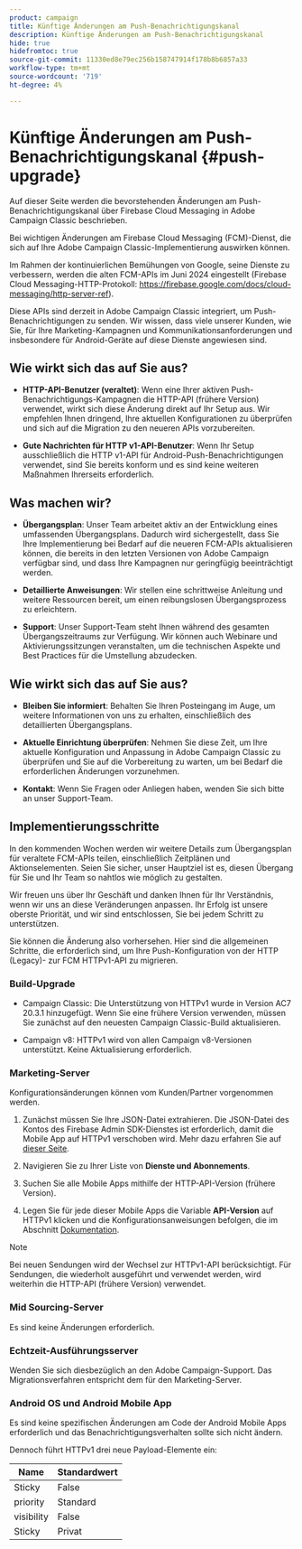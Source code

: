 ```yaml
---
product: campaign
title: Künftige Änderungen am Push-Benachrichtigungskanal
description: Künftige Änderungen am Push-Benachrichtigungskanal
hide: true
hidefromtoc: true
source-git-commit: 11330ed8e79ec256b158747914f178b8b6857a33
workflow-type: tm+mt
source-wordcount: '719'
ht-degree: 4%

---
```


# Künftige Änderungen am Push-Benachrichtigungskanal {#push-upgrade}

Auf dieser Seite werden die bevorstehenden Änderungen am Push-Benachrichtigungskanal über Firebase Cloud Messaging in Adobe Campaign Classic beschrieben.

Bei wichtigen Änderungen am Firebase Cloud Messaging (FCM)-Dienst, die sich auf Ihre Adobe Campaign Classic-Implementierung auswirken können.

Im Rahmen der kontinuierlichen Bemühungen von Google, seine Dienste zu verbessern, werden die alten FCM-APIs im Juni 2024 eingestellt (Firebase Cloud Messaging-HTTP-Protokoll: https://firebase.google.com/docs/cloud-messaging/http-server-ref).

Diese APIs sind derzeit in Adobe Campaign Classic integriert, um Push-Benachrichtigungen zu senden. Wir wissen, dass viele unserer Kunden, wie Sie, für Ihre Marketing-Kampagnen und Kommunikationsanforderungen und insbesondere für Android-Geräte auf diese Dienste angewiesen sind.

## Wie wirkt sich das auf Sie aus?

* **HTTP-API-Benutzer (veraltet)**: Wenn eine Ihrer aktiven Push-Benachrichtigungs-Kampagnen die HTTP-API (frühere Version) verwendet, wirkt sich diese Änderung direkt auf Ihr Setup aus. Wir empfehlen Ihnen dringend, Ihre aktuellen Konfigurationen zu überprüfen und sich auf die Migration zu den neueren APIs vorzubereiten.

* **Gute Nachrichten für HTTP v1-API-Benutzer**: Wenn Ihr Setup ausschließlich die HTTP v1-API für Android-Push-Benachrichtigungen verwendet, sind Sie bereits konform und es sind keine weiteren Maßnahmen Ihrerseits erforderlich.

## Was machen wir?

* **Übergangsplan**: Unser Team arbeitet aktiv an der Entwicklung eines umfassenden Übergangsplans. Dadurch wird sichergestellt, dass Sie Ihre Implementierung bei Bedarf auf die neueren FCM-APIs aktualisieren können, die bereits in den letzten Versionen von Adobe Campaign verfügbar sind, und dass Ihre Kampagnen nur geringfügig beeinträchtigt werden.

* **Detaillierte Anweisungen**: Wir stellen eine schrittweise Anleitung und weitere Ressourcen bereit, um einen reibungslosen Übergangsprozess zu erleichtern.

* **Support**: Unser Support-Team steht Ihnen während des gesamten Übergangszeitraums zur Verfügung. Wir können auch Webinare und Aktivierungssitzungen veranstalten, um die technischen Aspekte und Best Practices für die Umstellung abzudecken.

## Wie wirkt sich das auf Sie aus?

* **Bleiben Sie informiert**: Behalten Sie Ihren Posteingang im Auge, um weitere Informationen von uns zu erhalten, einschließlich des detaillierten Übergangsplans.

* **Aktuelle Einrichtung überprüfen**: Nehmen Sie diese Zeit, um Ihre aktuelle Konfiguration und Anpassung in Adobe Campaign Classic zu überprüfen und Sie auf die Vorbereitung zu warten, um bei Bedarf die erforderlichen Änderungen vorzunehmen.

* **Kontakt**: Wenn Sie Fragen oder Anliegen haben, wenden Sie sich bitte an unser Support-Team.

## Implementierungsschritte

In den kommenden Wochen werden wir weitere Details zum Übergangsplan für veraltete FCM-APIs teilen, einschließlich Zeitplänen und Aktionselementen. Seien Sie sicher, unser Hauptziel ist es, diesen Übergang für Sie und Ihr Team so nahtlos wie möglich zu gestalten.

Wir freuen uns über Ihr Geschäft und danken Ihnen für Ihr Verständnis, wenn wir uns an diese Veränderungen anpassen. Ihr Erfolg ist unsere oberste Priorität, und wir sind entschlossen, Sie bei jedem Schritt zu unterstützen.

Sie können die Änderung also vorhersehen. Hier sind die allgemeinen Schritte, die erforderlich sind, um Ihre Push-Konfiguration von der HTTP (Legacy)- zur FCM HTTPv1-API zu migrieren.

### Build-Upgrade

* Campaign Classic: Die Unterstützung von HTTPv1 wurde in Version AC7 20.3.1 hinzugefügt. Wenn Sie eine frühere Version verwenden, müssen Sie zunächst auf den neuesten Campaign Classic-Build aktualisieren.

* Campaign v8: HTTPv1 wird von allen Campaign v8-Versionen unterstützt. Keine Aktualisierung erforderlich.

### Marketing-Server

Konfigurationsänderungen können vom Kunden/Partner vorgenommen werden.

1. Zunächst müssen Sie Ihre JSON-Datei extrahieren. Die JSON-Datei des Kontos des Firebase Admin SDK-Dienstes ist erforderlich, damit die Mobile App auf HTTPv1 verschoben wird. Mehr dazu erfahren Sie auf [dieser Seite](https://firebase.google.com/docs/admin/setup#initialize-sdk).

1. Navigieren Sie zu Ihrer Liste von **Dienste und Abonnements**.

1. Suchen Sie alle Mobile Apps mithilfe der HTTP-API-Version (frühere Version).

1. Legen Sie für jede dieser Mobile Apps die Variable **API-Version** auf HTTPv1 klicken und die Konfigurationsanweisungen befolgen, die im Abschnitt [Dokumentation](https://experienceleague.adobe.com/docs/campaign-classic/using/sending-messages/sending-push-notifications/configure-the-mobile-app/configuring-the-mobile-application-android.html?lang=de).

>[!NOTE]
>
>Bei neuen Sendungen wird der Wechsel zur HTTPv1-API berücksichtigt. Für Sendungen, die wiederholt ausgeführt und verwendet werden, wird weiterhin die HTTP-API (frühere Version) verwendet.

### Mid Sourcing-Server

Es sind keine Änderungen erforderlich.

### Echtzeit-Ausführungsserver

Wenden Sie sich diesbezüglich an den Adobe Campaign-Support. Das Migrationsverfahren entspricht dem für den Marketing-Server.

### Android OS und Android Mobile App

Es sind keine spezifischen Änderungen am Code der Android Mobile Apps erforderlich und das Benachrichtigungsverhalten sollte sich nicht ändern.

Dennoch führt HTTPv1 drei neue Payload-Elemente ein:

| Name | Standardwert |
|---|---|
| Sticky | False |
| priority | Standard |
| visibility | False |
| Sticky | Privat |

